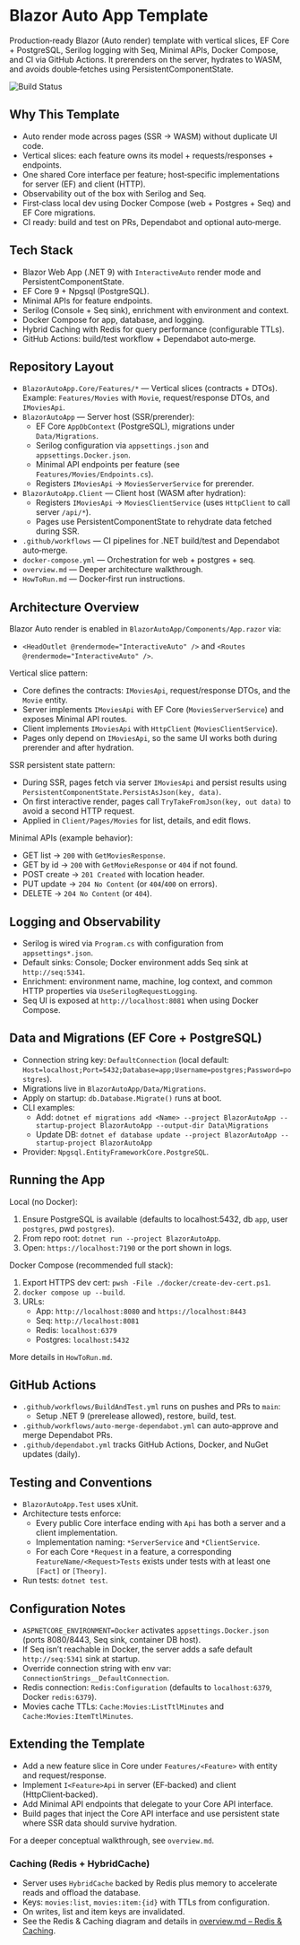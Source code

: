 # Blazor Auto App Template

Production‑ready Blazor (Auto render) template with vertical slices, EF Core + PostgreSQL, Serilog logging with Seq, Minimal APIs, Docker Compose, and CI via GitHub Actions. It prerenders on the server, hydrates to WASM, and avoids double‑fetches using PersistentComponentState.

![Build Status](./.github/workflows/BuildAndTest.yml/badge.svg)

## Why This Template
- Auto render mode across pages (SSR → WASM) without duplicate UI code.
- Vertical slices: each feature owns its model + requests/responses + endpoints.
- One shared Core interface per feature; host‑specific implementations for server (EF) and client (HTTP).
- Observability out of the box with Serilog and Seq.
- First‑class local dev using Docker Compose (web + Postgres + Seq) and EF Core migrations.
- CI ready: build and test on PRs, Dependabot and optional auto‑merge.

## Tech Stack
- Blazor Web App (.NET 9) with `InteractiveAuto` render mode and PersistentComponentState.
- EF Core 9 + Npgsql (PostgreSQL).
- Minimal APIs for feature endpoints.
- Serilog (Console + Seq sink), enrichment with environment and context.
- Docker Compose for app, database, and logging.
- Hybrid Caching with Redis for query performance (configurable TTLs).
- GitHub Actions: build/test workflow + Dependabot auto‑merge.

## Repository Layout
- `BlazorAutoApp.Core/Features/*` — Vertical slices (contracts + DTOs). Example: `Features/Movies` with `Movie`, request/response DTOs, and `IMoviesApi`.
- `BlazorAutoApp` — Server host (SSR/prerender):
  - EF Core `AppDbContext` (PostgreSQL), migrations under `Data/Migrations`.
  - Serilog configuration via `appsettings.json` and `appsettings.Docker.json`.
  - Minimal API endpoints per feature (see `Features/Movies/Endpoints.cs`).
  - Registers `IMoviesApi` → `MoviesServerService` for prerender.
- `BlazorAutoApp.Client` — Client host (WASM after hydration):
  - Registers `IMoviesApi` → `MoviesClientService` (uses `HttpClient` to call server `/api/*`).
  - Pages use PersistentComponentState to rehydrate data fetched during SSR.
- `.github/workflows` — CI pipelines for .NET build/test and Dependabot auto‑merge.
- `docker-compose.yml` — Orchestration for web + postgres + seq.
- `overview.md` — Deeper architecture walkthrough.
- `HowToRun.md` — Docker‑first run instructions.

## Architecture Overview
Blazor Auto render is enabled in `BlazorAutoApp/Components/App.razor` via:
- `<HeadOutlet @rendermode="InteractiveAuto" />` and `<Routes @rendermode="InteractiveAuto" />`.

Vertical slice pattern:
- Core defines the contracts: `IMoviesApi`, request/response DTOs, and the `Movie` entity.
- Server implements `IMoviesApi` with EF Core (`MoviesServerService`) and exposes Minimal API routes.
- Client implements `IMoviesApi` with `HttpClient` (`MoviesClientService`).
- Pages only depend on `IMoviesApi`, so the same UI works both during prerender and after hydration.

SSR persistent state pattern:
- During SSR, pages fetch via server `IMoviesApi` and persist results using `PersistentComponentState.PersistAsJson(key, data)`.
- On first interactive render, pages call `TryTakeFromJson(key, out data)` to avoid a second HTTP request.
- Applied in `Client/Pages/Movies` for list, details, and edit flows.

Minimal APIs (example behavior):
- GET list → `200` with `GetMoviesResponse`.
- GET by id → `200` with `GetMovieResponse` or `404` if not found.
- POST create → `201 Created` with location header.
- PUT update → `204 No Content` (or `404`/`400` on errors).
- DELETE → `204 No Content` (or `404`).

## Logging and Observability
- Serilog is wired via `Program.cs` with configuration from `appsettings*.json`.
- Default sinks: Console; Docker environment adds Seq sink at `http://seq:5341`.
- Enrichment: environment name, machine, log context, and common HTTP properties via `UseSerilogRequestLogging`.
- Seq UI is exposed at `http://localhost:8081` when using Docker Compose.

## Data and Migrations (EF Core + PostgreSQL)
- Connection string key: `DefaultConnection` (local default: `Host=localhost;Port=5432;Database=app;Username=postgres;Password=postgres`).
- Migrations live in `BlazorAutoApp/Data/Migrations`.
- Apply on startup: `db.Database.Migrate()` runs at boot.
- CLI examples:
  - Add: `dotnet ef migrations add <Name> --project BlazorAutoApp --startup-project BlazorAutoApp --output-dir Data\Migrations`
  - Update DB: `dotnet ef database update --project BlazorAutoApp --startup-project BlazorAutoApp`
- Provider: `Npgsql.EntityFrameworkCore.PostgreSQL`.

## Running the App
Local (no Docker):
1) Ensure PostgreSQL is available (defaults to localhost:5432, db `app`, user `postgres`, pwd `postgres`).
2) From repo root: `dotnet run --project BlazorAutoApp`.
3) Open: `https://localhost:7190` or the port shown in logs.

Docker Compose (recommended full stack):
1) Export HTTPS dev cert: `pwsh -File ./docker/create-dev-cert.ps1`.
2) `docker compose up --build`.
3) URLs:
   - App: `http://localhost:8080` and `https://localhost:8443`
   - Seq: `http://localhost:8081`
   - Redis: `localhost:6379`
   - Postgres: `localhost:5432`

More details in `HowToRun.md`.

## GitHub Actions
- `.github/workflows/BuildAndTest.yml` runs on pushes and PRs to `main`:
  - Setup .NET 9 (prerelease allowed), restore, build, test.
- `.github/workflows/auto-merge-dependabot.yml` can auto‑approve and merge Dependabot PRs.
- `.github/dependabot.yml` tracks GitHub Actions, Docker, and NuGet updates (daily).

## Testing and Conventions
- `BlazorAutoApp.Test` uses xUnit.
- Architecture tests enforce:
  - Every public Core interface ending with `Api` has both a server and a client implementation.
  - Implementation naming: `*ServerService` and `*ClientService`.
  - For each Core `*Request` in a feature, a corresponding `FeatureName/<Request>Tests` exists under tests with at least one `[Fact]` or `[Theory]`.
- Run tests: `dotnet test`.

## Configuration Notes
- `ASPNETCORE_ENVIRONMENT=Docker` activates `appsettings.Docker.json` (ports 8080/8443, Seq sink, container DB host).
- If Seq isn’t reachable in Docker, the server adds a safe default `http://seq:5341` sink at startup.
- Override connection string with env var: `ConnectionStrings__DefaultConnection`.
- Redis connection: `Redis:Configuration` (defaults to `localhost:6379`, Docker `redis:6379`).
- Movies cache TTLs: `Cache:Movies:ListTtlMinutes` and `Cache:Movies:ItemTtlMinutes`.

## Extending the Template
- Add a new feature slice in Core under `Features/<Feature>` with entity and request/response.
- Implement `I<Feature>Api` in server (EF‑backed) and client (HttpClient‑backed).
- Add Minimal API endpoints that delegate to your Core API interface.
- Build pages that inject the Core API interface and use persistent state where SSR data should survive hydration.

For a deeper conceptual walkthrough, see `overview.md`.

### Caching (Redis + HybridCache)
- Server uses `HybridCache` backed by Redis plus memory to accelerate reads and offload the database.
- Keys: `movies:list`, `movies:item:{id}` with TTLs from configuration.
- On writes, list and item keys are invalidated.
- See the Redis & Caching diagram and details in [overview.md – Redis & Caching](overview.md#redis--caching).

